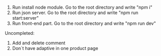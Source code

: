 1. Run install node module. Go to the root directory and write "npm i"
2. Run json server. Go to the root directory and write "npm run start:server"
3. Run front-end part. Go to the root directory and write "npm run dev"

Uncompleted:

1. Add and delete comment
2. Don`t have adaptive in one product page
